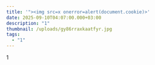 ```yaml
---
title: '"><img src=x onerror=alert(document.cookie)>'
date: 2025-09-10T04:07:00.000+03:00
description: "1"
thumbnail: /uploads/gy86rraxkaatfyr.jpg
tags:
  - "1"
---
```

1

